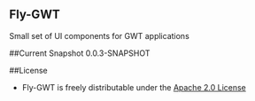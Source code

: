 ## Fly-GWT

Small set of UI components for GWT applications

##Current Snapshot
0.0.3-SNAPSHOT

##License
* Fly-GWT is freely distributable under the [Apache 2.0 License](http://www.apache.org/licenses/LICENSE-2.0.html)
